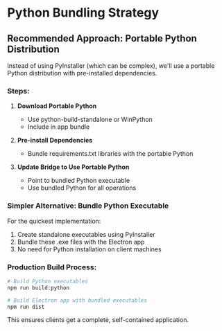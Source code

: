 # Python Bundling Strategy

## Recommended Approach: Portable Python Distribution

Instead of using PyInstaller (which can be complex), we'll use a portable Python distribution with pre-installed dependencies.

### Steps:

1. **Download Portable Python**
   - Use python-build-standalone or WinPython
   - Include in app bundle

2. **Pre-install Dependencies**
   - Bundle requirements.txt libraries with the portable Python

3. **Update Bridge to Use Portable Python**
   - Point to bundled Python executable
   - Use bundled Python for all operations

### Simpler Alternative: Bundle Python Executable

For the quickest implementation:

1. Create standalone executables using PyInstaller
2. Bundle these .exe files with the Electron app
3. No need for Python installation on client machines

### Production Build Process:

```bash
# Build Python executables
npm run build:python

# Build Electron app with bundled executables
npm run dist
```

This ensures clients get a complete, self-contained application.